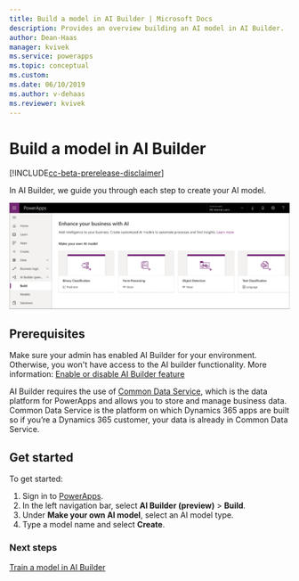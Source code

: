 ```yaml
---
title: Build a model in AI Builder | Microsoft Docs
description: Provides an overview building an AI model in AI Builder.
author: Dean-Haas
manager: kvivek
ms.service: powerapps
ms.topic: conceptual
ms.custom: 
ms.date: 06/10/2019
ms.author: v-dehaas
ms.reviewer: kvivek
---
```


# Build a model in AI Builder 

[!INCLUDE[cc-beta-prerelease-disclaimer](./includes/cc-beta-prerelease-disclaimer.md)]

In AI Builder, we guide you through each step to create your AI model.

![Build a model screen](media/build-model.png "Build a model screen")

## Prerequisites

Make sure your admin has enabled AI Builder for your environment. Otherwise, you won't have access to the AI builder functionality. More information: [Enable or disable AI Builder feature](administer.md#enable-or-disable-ai-builder-feature)

AI Builder requires the use of [Common Data Service](/powerapps/maker/common-data-service/data-platform-intro), which is the data platform for PowerApps and allows you to store and manage business data. Common Data Service is the platform on which Dynamics 365 apps are built so if you’re a Dynamics 365 customer, your data is already in Common Data Service. 

## Get started
To get started:
1. Sign in to [PowerApps](https://web.powerapps.com). 
2.	In the left navigation bar, select **AI Builder (preview)** > **Build**.
3.	Under **Make your own AI model**, select an AI model type.
4.	Type a model name and select **Create**.

### Next steps
[Train a model in AI Builder](train-model.md) 

